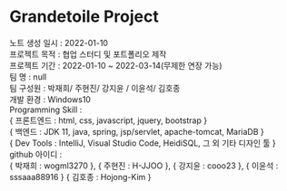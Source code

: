 <h1>Grandetoile Project</h1>
노트 생성 일시 : 2022-01-10<br>
프로젝트 목적 : 협업 스터디 및 포트폴리오 제작<br>
프로젝트 기간 : 2022-01-10 ~ 2022-03-14(무제한 연장 가능)<br>
팀 명 :  null<br>
팀 구성원 : 박재희/ 주현진/ 강지윤 / 이윤석/ 김호종<br>
개발 환경 : Windows10<br>
Programming Skill : <br>
{ 프론트엔드 : html, css, javascript, jquery, bootstrap }<br>
{ 백엔드 : JDK 11, java, spring, jsp/servlet, apache-tomcat, MariaDB }<br>
{ Dev Tools : IntelliJ, Visual Studio Code, HeidiSQL, 그 외 기타 디자인 툴 }<br>
github 아이디 : <br>
{ 박재희 : wogml3270 }, { 주현진 : H-JJOO }, { 강지윤 : cooo23 }, { 이윤석 : sssaaa88916 } { 김호종 : Hojong-Kim }
